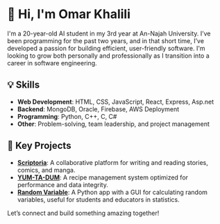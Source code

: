 # 👋 Hi, I'm Omar Khalili

I'm a 20-year-old AI student in my 3rd year at An-Najah University. I’ve been programming for the past two years, and in that short time, I’ve developed a passion for building efficient, user-friendly software. I'm looking to grow both personally and professionally as I transition into a career in software engineering.

## 💡 Skills

- **Web Development**: HTML, CSS, JavaScript, React, Express, Asp.net 
- **Backend**: MongoDB, Oracle, Firebase, AWS Deployment
- **Programming**: Python, C++, C, C#
- **Other**: Problem-solving, team leadership, and project management

## 🚀 Key Projects

- **[Scriptoria](https://github.com/OmarAnKh/Scriptoria)**: A collaborative platform for writing and reading stories, comics, and manga.
- **[YUM-TA-DUM](https://github.com/OmarAnKh/YUM-TA-DUM)**: A recipe management system optimized for performance and data integrity.
- **[Random Variable](https://github.com/amjadAwad95/RV-project)**: A Python app with a GUI for calculating random variables, useful for students and educators in statistics.

Let’s connect and build something amazing together!
